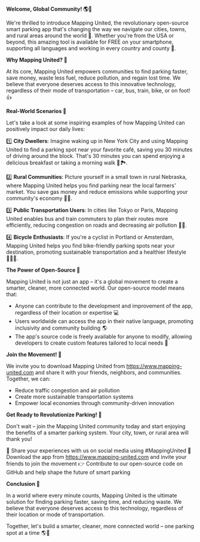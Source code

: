 **Welcome, Global Community! 🌎👋**

We're thrilled to introduce Mapping United, the revolutionary open-source smart parking app that's changing the way we navigate our cities, towns, and rural areas around the world 🌟. Whether you're from the USA or beyond, this amazing tool is available for FREE on your smartphone, supporting all languages and working in every country and county 🎉.

**Why Mapping United? 🤔**

At its core, Mapping United empowers communities to find parking faster, save money, waste less fuel, reduce pollution, and regain lost time. We believe that everyone deserves access to this innovative technology, regardless of their mode of transportation – car, bus, train, bike, or on foot! 👍

**Real-World Scenarios 🌈**

Let's take a look at some inspiring examples of how Mapping United can positively impact our daily lives:

1️⃣ **City Dwellers**: Imagine waking up in New York City and using Mapping United to find a parking spot near your favorite café, saving you 30 minutes of driving around the block. That's 30 minutes you can spend enjoying a delicious breakfast or taking a morning walk 🍳🏞️.

2️⃣ **Rural Communities**: Picture yourself in a small town in rural Nebraska, where Mapping United helps you find parking near the local farmers' market. You save gas money and reduce emissions while supporting your community's economy 🌾💚.

3️⃣ **Public Transportation Users**: In cities like Tokyo or Paris, Mapping United enables bus and train commuters to plan their routes more efficiently, reducing congestion on roads and decreasing air pollution 🚌🚂.

4️⃣ **Bicycle Enthusiasts**: If you're a cyclist in Portland or Amsterdam, Mapping United helps you find bike-friendly parking spots near your destination, promoting sustainable transportation and a healthier lifestyle 🚴‍♀️🌞.

**The Power of Open-Source 🤝**

Mapping United is not just an app – it's a global movement to create a smarter, cleaner, more connected world. Our open-source model means that:

* Anyone can contribute to the development and improvement of the app, regardless of their location or expertise 💻
* Users worldwide can access the app in their native language, promoting inclusivity and community building 🌎
* The app's source code is freely available for anyone to modify, allowing developers to create custom features tailored to local needs 🤖

**Join the Movement! 🚀**

We invite you to download Mapping United from https://www.mapping-united.com and share it with your friends, neighbors, and communities. Together, we can:

* Reduce traffic congestion and air pollution
* Create more sustainable transportation systems
* Empower local economies through community-driven innovation

**Get Ready to Revolutionize Parking! 🚨**

Don't wait – join the Mapping United community today and start enjoying the benefits of a smarter parking system. Your city, town, or rural area will thank you!

💬 Share your experiences with us on social media using #MappingUnited
📲 Download the app from https://www.mapping-united.com and invite your friends to join the movement
👉 Contribute to our open-source code on GitHub and help shape the future of smart parking

**Conclusion 🌟**

In a world where every minute counts, Mapping United is the ultimate solution for finding parking faster, saving time, and reducing waste. We believe that everyone deserves access to this technology, regardless of their location or mode of transportation.

Together, let's build a smarter, cleaner, more connected world – one parking spot at a time 🌎💚